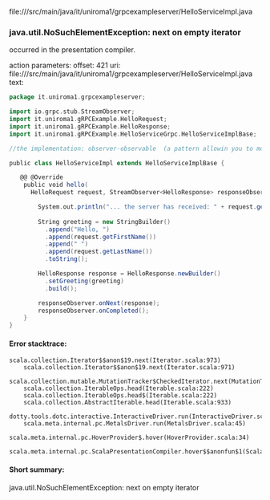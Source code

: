 file://<WORKSPACE>/src/main/java/it/uniroma1/grpcexampleserver/HelloServiceImpl.java
### java.util.NoSuchElementException: next on empty iterator

occurred in the presentation compiler.

action parameters:
offset: 421
uri: file://<WORKSPACE>/src/main/java/it/uniroma1/grpcexampleserver/HelloServiceImpl.java
text:
```scala
package it.uniroma1.grpcexampleserver;

import io.grpc.stub.StreamObserver;
import it.uniroma1.gRPCExample.HelloRequest;
import it.uniroma1.gRPCExample.HelloResponse;
import it.uniroma1.gRPCExample.HelloServiceGrpc.HelloServiceImplBase;

//the implementation: observer-observable  (a pattern allowin you to monitor programs with asynchronous programming)

public class HelloServiceImpl extends HelloServiceImplBase {

   @@ @Override
    public void hello(
      HelloRequest request, StreamObserver<HelloResponse> responseObserver) {

        System.out.println("... the server has received: " + request.getFirstName() + " " + request.getLastName());
        
        String greeting = new StringBuilder()
          .append("Hello, ")
          .append(request.getFirstName())
          .append(" ")
          .append(request.getLastName())
          .toString();

        HelloResponse response = HelloResponse.newBuilder()
          .setGreeting(greeting)
          .build();

        responseObserver.onNext(response);
        responseObserver.onCompleted();
    }
}

```



#### Error stacktrace:

```
scala.collection.Iterator$$anon$19.next(Iterator.scala:973)
	scala.collection.Iterator$$anon$19.next(Iterator.scala:971)
	scala.collection.mutable.MutationTracker$CheckedIterator.next(MutationTracker.scala:76)
	scala.collection.IterableOps.head(Iterable.scala:222)
	scala.collection.IterableOps.head$(Iterable.scala:222)
	scala.collection.AbstractIterable.head(Iterable.scala:933)
	dotty.tools.dotc.interactive.InteractiveDriver.run(InteractiveDriver.scala:168)
	scala.meta.internal.pc.MetalsDriver.run(MetalsDriver.scala:45)
	scala.meta.internal.pc.HoverProvider$.hover(HoverProvider.scala:34)
	scala.meta.internal.pc.ScalaPresentationCompiler.hover$$anonfun$1(ScalaPresentationCompiler.scala:329)
```
#### Short summary: 

java.util.NoSuchElementException: next on empty iterator